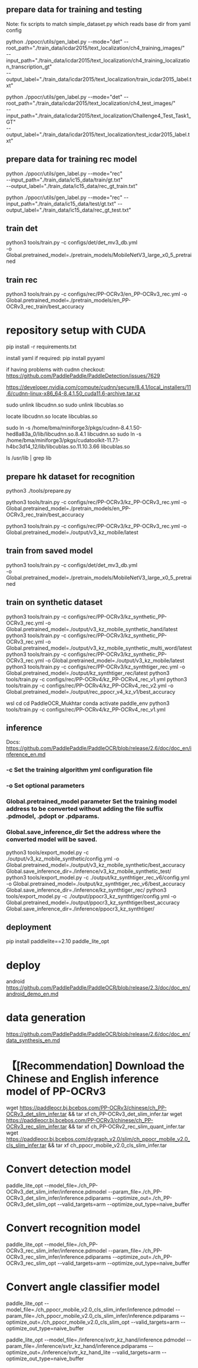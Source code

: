 ## prepare data for training and testing

Note: fix scripts to match simple_dataset.py which reads base dir from yaml config

python ./ppocr/utils/gen_label.py --mode="det" --root_path="./train_data/icdar2015/text_localization/ch4_training_images/"  \
--input_path="./train_data/icdar2015/text_localization/ch4_training_localization_transcription_gt" \
--output_label="./train_data/icdar2015/text_localization/train_icdar2015_label.txt"

python ./ppocr/utils/gen_label.py --mode="det" --root_path="./train_data/icdar2015/text_localization/ch4_test_images/"  \
--input_path="./train_data/icdar2015/text_localization/Challenge4_Test_Task1_GT" \
--output_label="./train_data/icdar2015/text_localization/test_icdar2015_label.txt"

##  prepare data for training rec model
python ./ppocr/utils/gen_label.py --mode="rec" \
--input_path="./train_data/ic15_data/train/gt.txt" \
--output_label="./train_data/ic15_data/rec_gt_train.txt"

python ./ppocr/utils/gen_label.py --mode="rec"  --input_path="./train_data/ic15_data/test/gt.txt" --output_label="./train_data/ic15_data/rec_gt_test.txt"

## train det
python3 tools/train.py -c configs/det/det_mv3_db.yml  \
-o Global.pretrained_model=./pretrain_models/MobileNetV3_large_x0_5_pretrained

## train rec
python3 tools/train.py -c configs/rec/PP-OCRv3/en_PP-OCRv3_rec.yml -o Global.pretrained_model=./pretrain_models/en_PP-OCRv3_rec_train/best_accuracy


# repository setup with CUDA

pip install -r requirements.txt

install yaml if required:
pip install pyyaml

if having problems with cudnn checkout:
https://github.com/PaddlePaddle/PaddleDetection/issues/7629

https://developer.nvidia.com/compute/cudnn/secure/8.4.1/local_installers/11.6/cudnn-linux-x86_64-8.4.1.50_cuda11.6-archive.tar.xz

sudo unlink libcudnn.so
sudo unlink libcublas.so

locate libcudnn.so
locate libcublas.so

sudo ln -s /home/bma/miniforge3/pkgs/cudnn-8.4.1.50-hed8a83a_0/lib/libcudnn.so.8.4.1 libcudnn.so
sudo ln -s /home/bma/miniforge3/pkgs/cudatoolkit-11.7.1-h4bc3d14_12/lib/libcublas.so.11.10.3.66 libcublas.so

ls /usr/lib | grep lib


## prepare hk dataset for recognition
python3 ./tools/prepare.py 

python3 tools/train.py -c configs/rec/PP-OCRv3/kz_PP-OCRv3_rec.yml -o Global.pretrained_model=./pretrain_models/en_PP-OCRv3_rec_train/best_accuracy

python3 tools/train.py -c configs/rec/PP-OCRv3/kz_PP-OCRv3_rec.yml -o Global.pretrained_model=./output/v3_kz_mobile/latest


## train from saved model
python3 tools/train.py -c configs/det/det_mv3_db.yml  \
-o Global.pretrained_model=./pretrain_models/MobileNetV3_large_x0_5_pretrained

## train on synthetic dataset
python3 tools/train.py -c configs/rec/PP-OCRv3/kz_synthetic_PP-OCRv3_rec.yml -o Global.pretrained_model=./output/v3_kz_mobile_synthetic_hand/latest
python3 tools/train.py -c configs/rec/PP-OCRv3/kz_synthetic_PP-OCRv3_rec.yml -o Global.pretrained_model=./output/v3_kz_mobile_synthetic_multi_word/latest
python3 tools/train.py -c configs/rec/PP-OCRv3/kz_synthetic_PP-OCRv3_rec.yml -o Global.pretrained_model=./output/v3_kz_mobile/latest
python3 tools/train.py -c configs/rec/PP-OCRv3/kz_synthtiger_rec.yml -o Global.pretrained_model=./output/kz_synthtiger_rec/latest
python3 tools/train.py -c configs/rec/PP-OCRv4/kz_PP-OCRv4_rec_v1.yml
python3 tools/train.py -c configs/rec/PP-OCRv4/kz_PP-OCRv4_rec_v2.yml -o Global.pretrained_model=./output/rec_ppocr_v4_kz_v1/best_accuracy

wsl
cd
cd PaddleOCR_Mukhtar
conda activate paddle_env
python3 tools/train.py -c configs/rec/PP-OCRv4/kz_PP-OCRv4_rec_v1.yml

## inference

Docs:
https://github.com/PaddlePaddle/PaddleOCR/blob/release/2.6/doc/doc_en/inference_en.md

### -c Set the training algorithm yml configuration file
### -o Set optional parameters
### Global.pretrained_model parameter Set the training model address to be converted without adding the file suffix .pdmodel, .pdopt or .pdparams.
### Global.save_inference_dir Set the address where the converted model will be saved.

python3 tools/export_model.py -c ./output/v3_kz_mobile_synthetic/config.yml -o Global.pretrained_model=./output/v3_kz_mobile_synthetic/best_accuracy  Global.save_inference_dir=./inference/v3_kz_mobile_synthetic_test/
python3 tools/export_model.py -c ./output/kz_synthtiger_rec_v6/config.yml -o Global.pretrained_model=./output/kz_synthtiger_rec_v6/best_accuracy  Global.save_inference_dir=./inference/kz_synthtiger_rec/
python3 tools/export_model.py -c ./output/ppocr3_kz_synthtiger/config.yml -o Global.pretrained_model=./output/ppocr3_kz_synthtiger/best_accuracy  Global.save_inference_dir=./inference/ppocr3_kz_synthtiger/


## deployment
pip install paddlelite==2.10
paddle_lite_opt

# deploy

android
https://github.com/PaddlePaddle/PaddleOCR/blob/release/2.3/doc/doc_en/android_demo_en.md


# data generation
https://github.com/PaddlePaddle/PaddleOCR/blob/release/2.6/doc/doc_en/data_synthesis_en.md

# 【[Recommendation] Download the Chinese and English inference model of PP-OCRv3
wget  https://paddleocr.bj.bcebos.com/PP-OCRv3/chinese/ch_PP-OCRv3_det_slim_infer.tar && tar xf  ch_PP-OCRv3_det_slim_infer.tar
wget  https://paddleocr.bj.bcebos.com/PP-OCRv3/chinese/ch_PP-OCRv3_rec_slim_infer.tar && tar xf  ch_PP-OCRv2_rec_slim_quant_infer.tar
wget  https://paddleocr.bj.bcebos.com/dygraph_v2.0/slim/ch_ppocr_mobile_v2.0_cls_slim_infer.tar && tar xf  ch_ppocr_mobile_v2.0_cls_slim_infer.tar
# Convert detection model
paddle_lite_opt --model_file=./ch_PP-OCRv3_det_slim_infer/inference.pdmodel  --param_file=./ch_PP-OCRv3_det_slim_infer/inference.pdiparams  --optimize_out=./ch_PP-OCRv3_det_slim_opt --valid_targets=arm  --optimize_out_type=naive_buffer
# Convert recognition model
paddle_lite_opt --model_file=./ch_PP-OCRv3_rec_slim_infer/inference.pdmodel  --param_file=./ch_PP-OCRv3_rec_slim_infer/inference.pdiparams  --optimize_out=./ch_PP-OCRv3_rec_slim_opt --valid_targets=arm  --optimize_out_type=naive_buffer
# Convert angle classifier model
paddle_lite_opt --model_file=./ch_ppocr_mobile_v2.0_cls_slim_infer/inference.pdmodel  --param_file=./ch_ppocr_mobile_v2.0_cls_slim_infer/inference.pdiparams  --optimize_out=./ch_ppocr_mobile_v2.0_cls_slim_opt --valid_targets=arm  --optimize_out_type=naive_buffer

paddle_lite_opt --model_file=./inference/svtr_kz_hand/inference.pdmodel --param_file=./inference/svtr_kz_hand/inference.pdiparams --optimize_out=./inference/svtr_kz_hand_lite --valid_targets=arm  --optimize_out_type=naive_buffer
